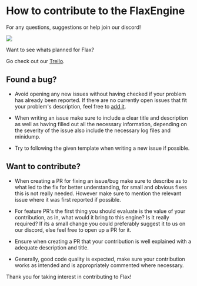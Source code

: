 # How to contribute to the FlaxEngine

For any questions, suggestions or help join our discord!

<a href="https://flaxengine.com/discord"><img src="https://discordapp.com/api/guilds/437989205315158016/widget.png"/></a>

Want to see whats planned for Flax?

Go check out our [Trello](https://trello.com/b/NQjLXRCP/flax-roadmap).

## **Found a bug?**

* Avoid opening any new issues without having checked if your problem has already been reported. If there are no currently open issues that fit your problem's description, feel free to [add it](https://github.com/FlaxEngine/FlaxEngine/issues/new).

* When writing an issue make sure to include a clear title and description as well as having filled out all the necessary information, depending on the severity of the issue also include the necessary log files and minidump.

* Try to following the given template when writing a new issue if possible.

## **Want to contribute?**
  
* When creating a PR for fixing an issue/bug make sure to describe as to what led to the fix for better understanding, for small and obvious fixes this is not really needed. 
  However make sure to mention the relevant issue where it was first reported if possible.
  
* For feature PR's the first thing you should evaluate is the value of your contribution, as in, what would it bring to this engine? Is it really required?
  If its a small change you could preferably suggest it to us on our discord, else feel free to open up a PR for it.
  
* Ensure when creating a PR that your contribution is well explained with a adequate description and title.

* Generally, good code quality is expected, make sure your contribution works as intended and is appropriately commented where necessary.


Thank you for taking interest in contributing to Flax!
